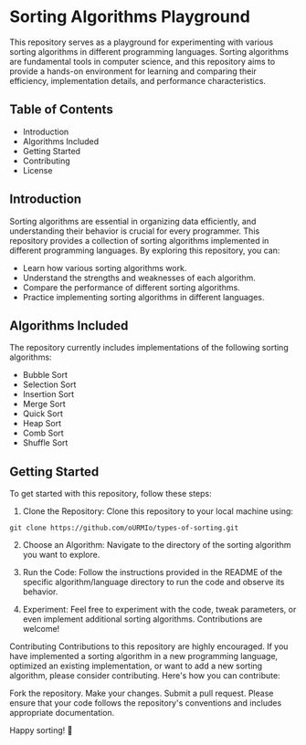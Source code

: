 # Sorting Algorithms Playground

This repository serves as a playground for experimenting with various sorting algorithms in different programming languages. Sorting
algorithms are fundamental tools in computer science, and this repository aims to provide a hands-on environment for learning and
comparing their efficiency, implementation details, and performance characteristics.

## Table of Contents

* Introduction
* Algorithms Included
* Getting Started
* Contributing
* License

## Introduction

Sorting algorithms are essential in organizing data efficiently, and understanding their behavior is crucial for every programmer. This
repository provides a collection of sorting algorithms implemented in different programming languages. By exploring this repository,
you can:

* Learn how various sorting algorithms work.
* Understand the strengths and weaknesses of each algorithm.
* Compare the performance of different sorting algorithms.
* Practice implementing sorting algorithms in different languages.

## Algorithms Included

The repository currently includes implementations of the following sorting algorithms:

* Bubble Sort
* Selection Sort
* Insertion Sort
* Merge Sort
* Quick Sort
* Heap Sort
* Comb Sort
* Shuffle Sort

## Getting Started

To get started with this repository, follow these steps:

1. Clone the Repository: Clone this repository to your local machine using:

```
git clone https://github.com/oURMIo/types-of-sorting.git
```

2. Choose an Algorithm: Navigate to the directory of the sorting algorithm you want to explore.

3. Run the Code: Follow the instructions provided in the README of the specific algorithm/language directory to run the code and
   observe
   its behavior.

4. Experiment: Feel free to experiment with the code, tweak parameters, or even implement additional sorting algorithms. Contributions
   are
   welcome!

Contributing
Contributions to this repository are highly encouraged. If you have implemented a sorting algorithm in a new programming language,
optimized an existing implementation, or want to add a new sorting algorithm, please consider contributing. Here's how you can
contribute:

Fork the repository.
Make your changes.
Submit a pull request.
Please ensure that your code follows the repository's conventions and includes appropriate documentation.

Happy sorting! 🚀
